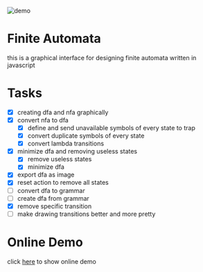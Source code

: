 ![demo](https://raw.githubusercontent.com/amirkabiri/finite-automata/master/demo.png "demo")

# Finite Automata
this is a graphical interface for designing finite automata written in javascript

# Tasks
- [x] creating dfa and nfa graphically
- [x] convert nfa to dfa
    - [x] define and send unavailable symbols of every state to trap
    - [x] convert duplicate symbols of every state
    - [x] convert lambda transitions
- [x] minimize dfa and removing useless states
    - [x] remove useless states
    - [x] minimize dfa
- [x] export dfa as image
- [x] reset action to remove all states
- [ ] convert dfa to grammar
- [ ] create dfa from grammar
- [x] remove specific transition
- [ ] make drawing transitions better and more pretty

# Online Demo
click [here](https://amirkabiri.github.io/finite-automata/index.html) to show online demo